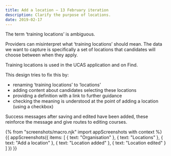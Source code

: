 ```yaml
---
title: Add a location – 13 February iteration
description: Clarify the purpose of locations.
date: 2019-02-17
---
```


The term ‘training locations’ is ambiguous.

Providers can misinterpret what ‘training locations’ should mean. The data we want to capture is specifically a set of locations that candidates will choose between when they apply.

Training locations is used in the UCAS application and on Find.

This design tries to fix this by:

* renaming ‘training locations’ to ‘locations’
* adding content about candidates selecting these locations
* providing a definition with a link to further guidance
* checking the meaning is understood at the point of adding a location (using a checkbox)

Success messages after saving and edited have been added, these reinforce the message and give routes to editing courses.

{% from "screenshots/macro.njk" import appScreenshots with context %}
{{ appScreenshots({
  items: [
    { text: "Organisation" },
    { text: "Locations" },
    { text: "Add a location" },
    { text: "Location added" },
    { text: "Location edited" }
  ]
}) }}
